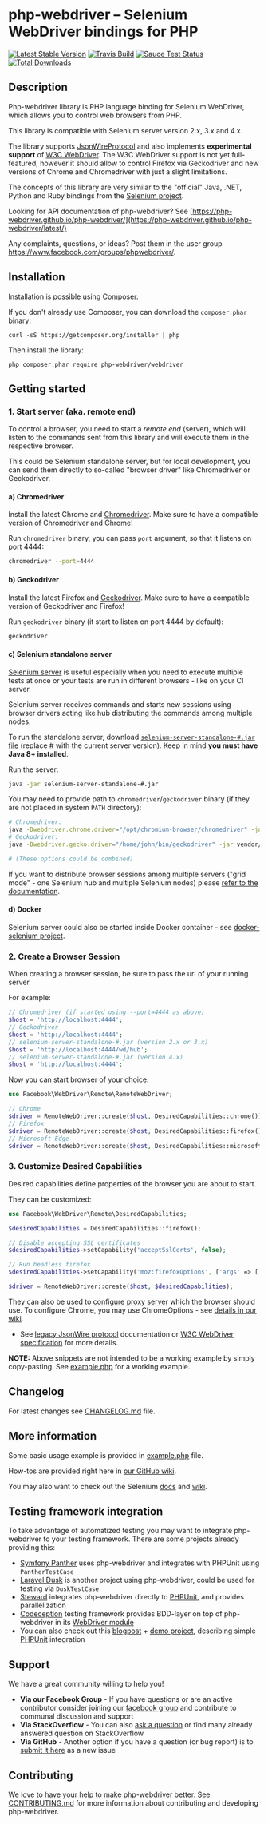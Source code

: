 # php-webdriver – Selenium WebDriver bindings for PHP

[![Latest Stable Version](https://img.shields.io/packagist/v/php-webdriver/webdriver.svg?style=flat-square)](https://packagist.org/packages/php-webdriver/webdriver)
[![Travis Build](https://img.shields.io/travis/php-webdriver/php-webdriver/master.svg?style=flat-square)](https://travis-ci.com/php-webdriver/php-webdriver)
[![Sauce Test Status](https://saucelabs.com/buildstatus/php-webdriver)](https://saucelabs.com/u/php-webdriver)
[![Total Downloads](https://img.shields.io/packagist/dd/php-webdriver/webdriver.svg?style=flat-square)](https://packagist.org/packages/php-webdriver/webdriver)

## Description
Php-webdriver library is PHP language binding for Selenium WebDriver, which allows you to control web browsers from PHP.

This library is compatible with Selenium server version 2.x, 3.x and 4.x.

The library supports [JsonWireProtocol](https://github.com/SeleniumHQ/selenium/wiki/JsonWireProtocol) and also
implements **experimental support** of [W3C WebDriver](https://w3c.github.io/webdriver/webdriver-spec.html).
The W3C WebDriver support is not yet full-featured, however it should allow to control Firefox via Geckodriver and new
versions of Chrome and Chromedriver with just a slight limitations.

The concepts of this library are very similar to the "official" Java, .NET, Python and Ruby bindings from the
[Selenium project](https://github.com/SeleniumHQ/selenium/).

Looking for API documentation of php-webdriver? See [https://php-webdriver.github.io/php-webdriver/](https://php-webdriver.github.io/php-webdriver/latest/)

Any complaints, questions, or ideas? Post them in the user group https://www.facebook.com/groups/phpwebdriver/.

## Installation

Installation is possible using [Composer](https://getcomposer.org/).

If you don't already use Composer, you can download the `composer.phar` binary:

    curl -sS https://getcomposer.org/installer | php

Then install the library:

    php composer.phar require php-webdriver/webdriver

## Getting started

### 1. Start server (aka. remote end)

To control a browser, you need to start a *remote end* (server), which will listen to the commands sent
from this library and will execute them in the respective browser.

This could be Selenium standalone server, but for local development, you can send them directly to so-called "browser driver" like Chromedriver or Geckodriver.

#### a) Chromedriver

Install the latest Chrome and [Chromedriver](https://sites.google.com/a/chromium.org/chromedriver/downloads).
Make sure to have a compatible version of Chromedriver and Chrome!

Run `chromedriver` binary, you can pass `port` argument, so that it listens on port 4444:

```sh
chromedriver --port=4444
```

#### b) Geckodriver

Install the latest Firefox and [Geckodriver](https://github.com/mozilla/geckodriver/releases).
Make sure to have a compatible version of Geckodriver and Firefox!

Run `geckodriver` binary (it start to listen on port 4444 by default):

```sh
geckodriver
```

#### c) Selenium standalone server

[Selenium server](https://selenium.dev/downloads/) is useful especially when you need to execute multiple tests at once
or your tests are run in different browsers - like on your CI server.

Selenium server receives commands and starts new sessions using browser drivers acting like hub distributing the commands
among multiple nodes.

To run the standalone server, download [`selenium-server-standalone-#.jar` file](http://selenium-release.storage.googleapis.com/index.html)
(replace # with the current server version). Keep in mind **you must have Java 8+ installed**.

Run the server:

```sh
java -jar selenium-server-standalone-#.jar
```

You may need to provide path to `chromedriver`/`geckodriver` binary (if they are not placed in system `PATH` directory):

```sh
# Chromedriver:
java -Dwebdriver.chrome.driver="/opt/chromium-browser/chromedriver" -jar vendor/bin/selenium-server-standalone-#.jar
# Geckodriver:
java -Dwebdriver.gecko.driver="/home/john/bin/geckodriver" -jar vendor/bin/selenium-server-standalone-#.jar

# (These options could be combined)
```

If you want to distribute browser sessions among multiple servers ("grid mode" - one Selenium hub and multiple Selenium nodes) please
[refer to the documentation](https://selenium.dev/documentation/en/grid/).

#### d) Docker

Selenium server could also be started inside Docker container - see [docker-selenium project](https://github.com/SeleniumHQ/docker-selenium).

### 2. Create a Browser Session

When creating a browser session, be sure to pass the url of your running server.

For example:

```php
// Chromedriver (if started using --port=4444 as above)
$host = 'http://localhost:4444';
// Geckodriver
$host = 'http://localhost:4444';
// selenium-server-standalone-#.jar (version 2.x or 3.x)
$host = 'http://localhost:4444/wd/hub';
// selenium-server-standalone-#.jar (version 4.x)
$host = 'http://localhost:4444';
```

Now you can start browser of your choice:

```php
use Facebook\WebDriver\Remote\RemoteWebDriver;

// Chrome
$driver = RemoteWebDriver::create($host, DesiredCapabilities::chrome());
// Firefox
$driver = RemoteWebDriver::create($host, DesiredCapabilities::firefox());
// Microsoft Edge
$driver = RemoteWebDriver::create($host, DesiredCapabilities::microsoftEdge());
```

### 3. Customize Desired Capabilities

Desired capabilities define properties of the browser you are about to start.

They can be customized:

```php
use Facebook\WebDriver\Remote\DesiredCapabilities;

$desiredCapabilities = DesiredCapabilities::firefox();

// Disable accepting SSL certificates
$desiredCapabilities->setCapability('acceptSslCerts', false);

// Run headless firefox
$desiredCapabilities->setCapability('moz:firefoxOptions', ['args' => ['-headless']]);

$driver = RemoteWebDriver::create($host, $desiredCapabilities);
```

They can also be used to [configure proxy server](https://github.com/php-webdriver/php-webdriver/wiki/HowTo-Work-with-proxy) which the browser should use.
To configure Chrome, you may use ChromeOptions - see [details in our wiki](https://github.com/php-webdriver/php-webdriver/wiki/ChromeOptions).

* See [legacy JsonWire protocol](https://github.com/SeleniumHQ/selenium/wiki/DesiredCapabilities) documentation or [W3C WebDriver specification](https://w3c.github.io/webdriver/#capabilities) for more details.

**NOTE:** Above snippets are not intended to be a working example by simply copy-pasting. See [example.php](example.php) for a working example.

## Changelog
For latest changes see [CHANGELOG.md](CHANGELOG.md) file.

## More information

Some basic usage example is provided in [example.php](example.php) file.

How-tos are provided right here in [our GitHub wiki](https://github.com/php-webdriver/php-webdriver/wiki).

You may also want to check out the Selenium [docs](https://selenium.dev/documentation/en/) and [wiki](https://github.com/SeleniumHQ/selenium/wiki).

## Testing framework integration

To take advantage of automatized testing you may want to integrate php-webdriver to your testing framework.
There are some projects already providing this:

- [Symfony Panther](https://github.com/symfony/panther) uses php-webdriver and integrates with PHPUnit using `PantherTestCase`
- [Laravel Dusk](https://laravel.com/docs/dusk) is another project using php-webdriver, could be used for testing via `DuskTestCase`
- [Steward](https://github.com/lmc-eu/steward) integrates php-webdriver directly to [PHPUnit](https://phpunit.de/), and provides parallelization
- [Codeception](http://codeception.com) testing framework provides BDD-layer on top of php-webdriver in its [WebDriver module](http://codeception.com/docs/modules/WebDriver)
- You can also check out this [blogpost](http://codeception.com/11-12-2013/working-with-phpunit-and-selenium-webdriver.html) + [demo project](https://github.com/DavertMik/php-webdriver-demo), describing simple [PHPUnit](https://phpunit.de/) integration

## Support

We have a great community willing to help you!

- **Via our Facebook Group** - If you have questions or are an active contributor consider joining our [facebook group](https://www.facebook.com/groups/phpwebdriver/) and contribute to communal discussion and support
- **Via StackOverflow** - You can also [ask a question](https://stackoverflow.com/questions/ask?tags=php+selenium-webdriver) or find many already answered question on StackOverflow
- **Via GitHub** - Another option if you have a question (or bug report) is to [submit it here](https://github.com/php-webdriver/php-webdriver/issues/new) as a new issue

## Contributing

We love to have your help to make php-webdriver better. See [CONTRIBUTING.md](.github/CONTRIBUTING.md) for more information about contributing and developing php-webdriver.
